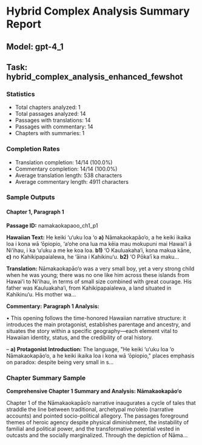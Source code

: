 # Hybrid Complex Analysis Summary Report
## Model: gpt-4_1
## Task: hybrid_complex_analysis_enhanced_fewshot

### Statistics
- Total chapters analyzed: 1
- Total passages analyzed: 14
- Passages with translations: 14
- Passages with commentary: 14
- Chapters with summaries: 1

### Completion Rates
- Translation completion: 14/14 (100.0%)
- Commentary completion: 14/14 (100.0%)
- Average translation length: 538 characters
- Average commentary length: 4911 characters

### Sample Outputs

#### Chapter 1, Paragraph 1
**Passage ID:** namakaokapaoo_ch1_p1

**Hawaiian Text:**
He keiki ‘u‘uku loa ‘o **a)** Nāmakaokapāo‘o, a he  keiki ikaika loa i kona wā ‘ōpiopio, ‘a‘ohe ona lua  ma kēia mau mokupuni mai Hawai‘i ā Ni‘ihau, i ka  ‘u‘uku a me ke koa loa. **b1)** ‘O Kauluakaha‘i, kona   makua kāne, **c)** no Kahikipapaialewa, he ‘āina i  Kahikinu‘u. **b2)** ‘O Pōka‘ī ka maku...

**Translation:**
Nāmakaokapāo‘o was a very small boy, yet a very strong child when he was young; there was no one like him across these islands from Hawai‘i to Ni‘ihau, in terms of small size combined with great courage. His father was Kauluakaha‘i, from Kahikipapaialewa, a land situated in Kahikinu‘u. His mother wa...

**Commentary:**
**Paragraph 1 Analysis:**

• This opening follows the time-honored Hawaiian narrative structure: it introduces the main protagonist, establishes parentage and ancestry, and situates the story within a specific geography—each element vital to Hawaiian identity, status, and the credibility of oral history.
  
  – **a) Protagonist Introduction:** The language, "He keiki ‘u‘uku loa ‘o Nāmakaokapāo‘o, a he keiki ikaika loa i kona wā ‘ōpiopio," places emphasis on paradox: despite being very small in s...

### Chapter Summary Sample
**Comprehensive Chapter 1 Summary and Analysis: Nāmakaokapāo‘o**

Chapter 1 of the Nāmakaokapāo‘o narrative inaugurates a cycle of tales that straddle the line between traditional, archetypal mo‘olelo (narrative accounts) and pointed socio-political allegory. The passages foreground themes of heroic agency despite physical diminishment, the instability of familial and political power, and the transformative potential vested in outcasts and the socially marginalized. Through the depiction of Nāma...